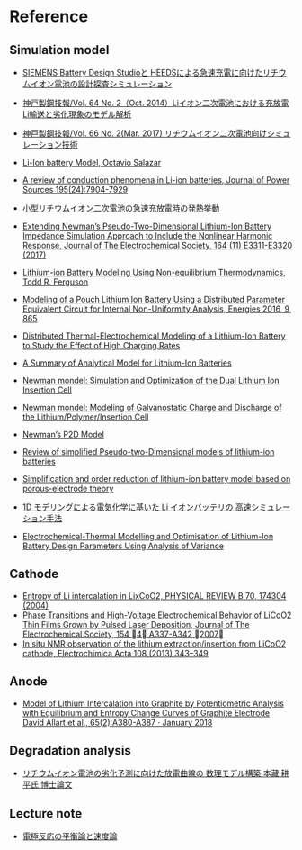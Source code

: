 # Reference

## Simulation model  

- [SIEMENS Battery Design Studioと HEEDSによる急速充電に向けたリチウムイオン電池の設計探査シミュレーション](https://mdx2.plm.automation.siemens.com/sites/default/files/Presentation/SJC2017_1-A5_SiemensPLMSoftware.pdf)  
- [神戸製鋼技報/Vol. 64 No. 2（Oct. 2014）Liイオン二次電池における充放電Li輸送と劣化現象のモデル解析](http://www.kobelco.co.jp/technology-review/pdf/64_2/099-104.pdf)  
- [神戸製鋼技報/Vol. 66 No. 2(Mar. 2017) リチウムイオン二次電池向けシミュレーション技術](http://www.kobelco.co.jp/technology-review/pdf/66_2/120-125.pdf)
- [Li-Ion battery Model, Octavio Salazar](https://pdfs.semanticscholar.org/presentation/c443/0f045ff59c48c4fe01c71c5eace00283a394.pdf)
- [A review of conduction phenomena in Li-ion batteries, Journal of Power Sources 195(24):7904-7929](https://abcd.engin.umich.edu/wp-content/uploads/sites/215/2015/04/park_review_of_conduction_phenomena.pdf)

- [小型リチウムイオン二次電池の急速充放電時の発熱挙動](http://arakilab.ynu.ac.jp/paper/paper/2004_b1.pdf)

- [Extending Newman’s Pseudo-Two-Dimensional Lithium-Ion Battery Impedance Simulation Approach to Include the Nonlinear Harmonic Response, Journal of The Electrochemical Society, 164 (11) E3311-E3320 (2017)](http://m.jes.ecsdl.org/content/164/11/E3311.full.pdf)  
- [Lithium-ion Battery Modeling Using Non-equilibrium Thermodynamics, Todd R. Ferguson](http://web.mit.edu/bazant/www/papers/pdf/Ferguson_Thesis.pdf)  
- [Modeling of a Pouch Lithium Ion Battery Using a Distributed Parameter Equivalent Circuit for Internal Non-Uniformity Analysis, Energies 2016, 9, 865](https://econpapers.repec.org/article/gamjeners/v_3a9_3ay_3a2016_3ai_3a11_3ap_3a865-_3ad_3a81291.htm)  
- [Distributed Thermal-Electrochemical Modeling of a Lithium-Ion Battery to Study the Effect of High Charging Rates](https://pdfs.semanticscholar.org/989c/9e18f451c75d5267a537fc1eb765b07e47a4.pdf)  
- [A Summary of Analytical Model for Lithium-Ion Batteries](https://pdfs.semanticscholar.org/39d4/1aa1e3f91edd8c1f3976f14286f2d4b3d057.pdf)  
- [Newman mondel: Simulation and Optimization of the Dual Lithium Ion Insertion Cell](http://citeseerx.ist.psu.edu/viewdoc/download?doi=10.1.1.874.3267&rep=rep1&type=pdf)
- [Newman mondel: Modeling of Galvanostatic Charge and Discharge of the Lithium/Polymer/Insertion Cell ](http://citeseerx.ist.psu.edu/viewdoc/download?doi=10.1.1.874.3267&rep=rep1&type=pdf)    
- [Newman’s P2D Model](https://www.sharcnet.ca/Software/Ansys/17.0/en-us/help/flu_am/th_bat_MSMD_Newman_sec.html)
- [Review of simplified Pseudo-two-Dimensional models of lithium-ion
batteries](https://www.researchgate.net/publication/305844209/download)
- [Simplification and order reduction of lithium-ion battery model based on porous-electrode theory](https://pdfs.semanticscholar.org/d1a4/cc59dbf7cb3451fccf7ef23ba9156cb088a3.pdf)  
- [1D モデリングによる電気化学に基いた Li イオンバッテリの 高速シミュレーション手法](https://www.jstage.jst.go.jp/article/jacc/59/0/59_757/_pdf/-char/ja)
- [Electrochemical-Thermal Modelling and Optimisation of Lithium-Ion Battery Design Parameters Using Analysis of Variance](http://www.mdpi.com/1996-1073/10/9/1278)
  
## Cathode 

- [Entropy of Li intercalation in LixCoO2, PHYSICAL REVIEW B 70, 174304 (2004)](https://core.ac.uk/download/pdf/4871545.pdf)
- [Phase Transitions and High-Voltage Electrochemical Behavior of LiCoO2 Thin Films Grown by Pulsed Laser Deposition, Journal of The Electrochemical Society, 154 􏰊4􏰋 A337-A342 􏰊2007􏰋](https://pdfs.semanticscholar.org/fdd5/ad702a8a28b1171666889d6edd7a7a1f9d07.pdf)  
- [In situ NMR observation of the lithium extraction/insertion from LiCoO2 cathode, Electrochimica Acta 108 (2013) 343–349](https://repository.kulib.kyoto-u.ac.jp/dspace/bitstream/2433/179277/1/j.electacta.2013.06.120.pdf)

## Anode  
- [Model of Lithium Intercalation into Graphite by Potentiometric Analysis with Equilibrium and Entropy Change Curves of Graphite Electrode David Allart et al., 65(2):A380-A387 · January 2018](https://www.researchgate.net/publication/322889886_Model_of_Lithium_Intercalation_into_Graphite_by_Potentiometric_Analysis_with_Equilibrium_and_Entropy_Change_Curves_of_Graphite_Electrode)

## Degradation analysis  
- [リチウムイオン電池の劣化予測に向けた放電曲線の 数理モデル構築 本藏 耕平氏 博士論文](https://catalog.lib.kyushu-u.ac.jp/opac_download_md/1500731/eng2466_abstract.pdf)

## Lecture note
- [電極反応の平衡論と速度論](https://www.jstage.jst.go.jp/article/jcorr1954/18/8/18_8_367/_pdf)
